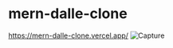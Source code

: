 # mern-dalle-clone

https://mern-dalle-clone.vercel.app/
![Capture](https://user-images.githubusercontent.com/72511459/228820991-f492f29e-5c58-460d-b644-3452fd72d2de.PNG)

